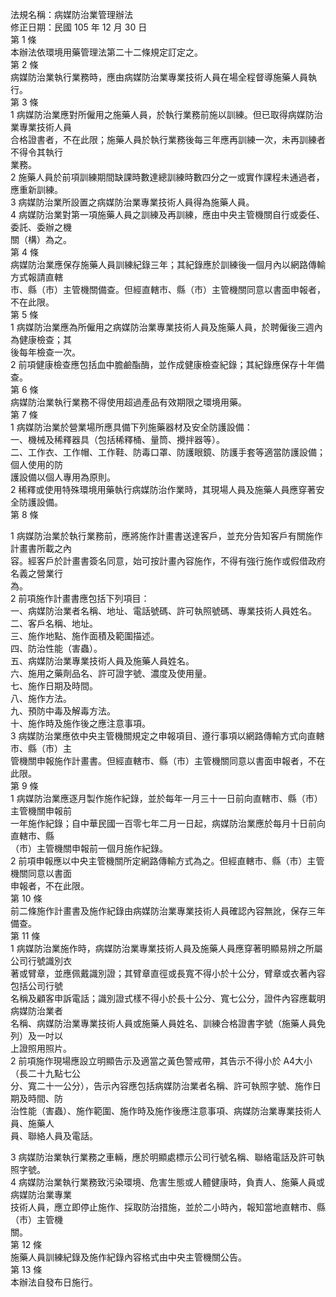 法規名稱：病媒防治業管理辦法  
修正日期：民國 105 年 12 月 30 日  
第 1 條  
本辦法依環境用藥管理法第二十二條規定訂定之。  
第 2 條  
病媒防治業執行業務時，應由病媒防治業專業技術人員在場全程督導施藥人員執行。  
第 3 條  
1 病媒防治業應對所僱用之施藥人員，於執行業務前施以訓練。但已取得病媒防治業專業技術人員  
合格證書者，不在此限；施藥人員於執行業務後每三年應再訓練一次，未再訓練者不得令其執行  
業務。  
2 施藥人員於前項訓練期間缺課時數達總訓練時數四分之一或實作課程未通過者，應重新訓練。  
3 病媒防治業所設置之病媒防治業專業技術人員得為施藥人員。  
4 病媒防治業對第一項施藥人員之訓練及再訓練，應由中央主管機關自行或委任、委託、委辦之機  
關（構）為之。  
第 4 條  
病媒防治業應保存施藥人員訓練紀錄三年；其紀錄應於訓練後一個月內以網路傳輸方式報請直轄  
市、縣（市）主管機關備查。但經直轄市、縣（市）主管機關同意以書面申報者，不在此限。  
第 5 條  
1 病媒防治業應為所僱用之病媒防治業專業技術人員及施藥人員，於聘僱後三週內為健康檢查；其  
後每年檢查一次。  
2 前項健康檢查應包括血中膽鹼酯酶，並作成健康檢查紀錄；其紀錄應保存十年備查。  
第 6 條  
病媒防治業執行業務不得使用超過產品有效期限之環境用藥。  
第 7 條  
1 病媒防治業於營業場所應具備下列施藥器材及安全防護設備：  
一、機械及稀釋器具（包括稀釋桶、量筒、攪拌器等）。  
二、工作衣、工作帽、工作鞋、防毒口罩、防護眼鏡、防護手套等適當防護設備；個人使用的防  
護設備以個人專用為原則。  
2 稀釋或使用特殊環境用藥執行病媒防治作業時，其現場人員及施藥人員應穿著安全防護設備。  
第 8 條  


1 病媒防治業於執行業務前，應將施作計畫書送達客戶，並充分告知客戶有關施作計畫書所載之內  
容。經客戶於計畫書簽名同意，始可按計畫內容施作，不得有強行施作或假借政府名義之營業行  
為。  
2 前項施作計畫書應包括下列項目：  
一、病媒防治業者名稱、地址、電話號碼、許可執照號碼、專業技術人員姓名。  
二、客戶名稱、地址。  
三、施作地點、施作面積及範圍描述。  
四、防治性能（害蟲）。  
五、病媒防治業專業技術人員及施藥人員姓名。  
六、施用之藥劑品名、許可證字號、濃度及使用量。  
七、施作日期及時間。  
八、施作方法。  
九、預防中毒及解毒方法。  
十、施作時及施作後之應注意事項。  
3 病媒防治業應依中央主管機關規定之申報項目、遵行事項以網路傳輸方式向直轄市、縣（市）主  
管機關申報施作計畫書。但經直轄市、縣（市）主管機關同意以書面申報者，不在此限。  
第 9 條  
1 病媒防治業應逐月製作施作紀錄，並於每年一月三十一日前向直轄市、縣（市）主管機關申報前  
一年施作紀錄；自中華民國一百零七年二月一日起，病媒防治業應於每月十日前向直轄市、縣  
（市）主管機關申報前一個月施作紀錄。  
2 前項申報應以中央主管機關所定網路傳輸方式為之。但經直轄市、縣（市）主管機關同意以書面  
申報者，不在此限。  
第 10 條  
前二條施作計畫書及施作紀錄由病媒防治業專業技術人員確認內容無訛，保存三年備查。  
第 11 條  
1 病媒防治業施作時，病媒防治業專業技術人員及施藥人員應穿著明顯易辨之所屬公司行號識別衣  
著或臂章，並應佩戴識別證；其臂章直徑或長寬不得小於十公分，臂章或衣著內容包括公司行號  
名稱及顧客申訴電話；識別證式樣不得小於長十公分、寬七公分，證件內容應載明病媒防治業者  
名稱、病媒防治業專業技術人員或施藥人員姓名、訓練合格證書字號（施藥人員免列）及一吋以  
上證照用照片。  
2 前項施作現場應設立明顯告示及適當之黃色警戒帶，其告示不得小於 A4大小（長二十九點七公  
分、寬二十一公分），告示內容應包括病媒防治業者名稱、許可執照字號、施作日期及時間、防  
治性能（害蟲）、施作範圍、施作時及施作後應注意事項、病媒防治業專業技術人員、施藥人  
員、聯絡人員及電話。  


3 病媒防治業執行業務之車輛，應於明顯處標示公司行號名稱、聯絡電話及許可執照字號。  
4 病媒防治業執行業務致污染環境、危害生態或人體健康時，負責人、施藥人員或病媒防治業專業  
技術人員，應立即停止施作、採取防治措施，並於二小時內，報知當地直轄市、縣（市）主管機  
關。  
第 12 條  
施藥人員訓練紀錄及施作紀錄內容格式由中央主管機關公告。  
第 13 條  
本辦法自發布日施行。  


